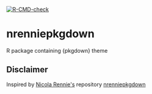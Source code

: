 <!-- badges: start -->
  [![R-CMD-check](https://github.com/nrennie/nrenniepkgdown/workflows/R-CMD-check/badge.svg)](https://github.com/Gchism94/gchismpkgdown/actions)
<!-- badges: end -->

# nrenniepkgdown

R package containing {pkgdown} theme

## Disclaimer
Inspired by [Nicola Rennie's](https://nrennie.rbind.io/) repository [nrenniepkgdown](https://github.com/nrennie/nrenniepkgdown)
